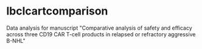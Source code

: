 # lbclcartcomparison
Data analysis for manuscript "Comparative analysis of safety and efficacy across three CD19 CAR T-cell products in relapsed or refractory aggressive B-NHL"
